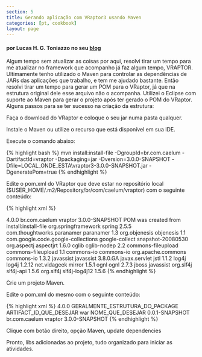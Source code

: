 ```yaml
---
section: 5
title: Gerando aplicação com VRaptor3 usando Maven
categories: [pt, cookbook]
layout: page
---
```


<h4>por Lucas H. G. Toniazzo no seu <a href="http://www.lucas.hgt.nom.br/wordpress/?p=107">blog</a></h4>


Algum tempo sem atualizar as coisas por aqui, resolvi tirar um tempo para me atualizar no framework que acompanho já faz algum tempo, VRAPTOR.
Ultimamente tenho utilizado o Maven para controlar as dependências de JARs das aplicações que trabalho, e tem me ajudado bastante. Então resolvi tirar um tempo para gerar um POM para o VRaptor, já que na estrutura original dele esse arquivo não o acompanha.
Utilizei o Eclipse com suporte ao Maven para gerar o projeto após ter gerado o POM do VRaptor.
Alguns passos para se ter sucesso na criação da estrutura:

Faça o download do VRaptor e coloque o seu jar numa pasta qualquer.

Instale o Maven ou utilize o recurso que está disponível em sua IDE.

Execute o comando abaixo:

{% highlight bash %}
mvn install:install-file -DgroupId=br.com.caelum -DartifactId=vraptor
	-Dpackaging=jar -Dversion=3.0.0-SNAPSHOT
	-Dfile=LOCAL_ONDE_ESTA\vraptor3-3.0.0-SNAPSHOT.jar -DgeneratePom=true
{% endhighlight %}

Edite o pom.xml do VRaptor que deve estar no repositório local ($USER_HOME/.m2/Repository/br/com/caelum/vraptor) com o seguinte conteúdo:

{% highlight xml %}
<?xml version="1.0" encoding="UTF-8"?>
<project
    xsi:schemaLocation="http://maven.apache.org/POM/4.0.0
                        http://maven.apache.org/xsd/maven-4.0.0.xsd"
    xmlns="http://maven.apache.org/POM/4.0.0"
    xmlns:xsi="http://www.w3.org/2001/XMLSchema-instance">
    <modelVersion>4.0.0</modelVersion>
    <groupId>br.com.caelum</groupId>
    <artifactId>vraptor</artifactId>
    <version>3.0.0-SNAPSHOT</version>
    <description>POM was created from install:install-file</description>
    <dependencies>
        <dependency>
            <groupId>org.springframework</groupId>
            <artifactId>spring</artifactId>
            <version>2.5.5</version>
        </dependency>
        <dependency>
            <groupId>com.thoughtworks.paranamer</groupId>
            <artifactId>paranamer</artifactId>
            <version>1.3</version>
        </dependency>
        <dependency>
            <groupId>org.objenesis</groupId>
            <artifactId>objenesis</artifactId>
            <version>1.1</version>
        </dependency>
        <dependency>
            <groupId>com.google.code.google-collections</groupId>
            <artifactId>google-collect</artifactId>
            <version>snapshot-20080530</version>
        </dependency>
        <dependency>
            <groupId>org.aspectj</groupId>
            <artifactId>aspectjrt</artifactId>
            <version>1.6.0</version>
        </dependency>
        <dependency>
            <groupId>cglib</groupId>
            <artifactId>cglib-nodep</artifactId>
            <version>2.2</version>
        </dependency>
        <dependency>
            <groupId>commons-fileupload</groupId>
            <artifactId>commons-fileupload</artifactId>
            <version>1.1</version>
            <exclusions>
                <exclusion>
                    <groupId>commons-io</groupId>
                    <artifactId>commons-io</artifactId>
                </exclusion>
            </exclusions>
        </dependency>
        <dependency>
            <groupId>org.apache.commons</groupId>
            <artifactId>commons-io</artifactId>
            <version>1.3.2</version>
        </dependency>
        <dependency>
            <groupId>javassist</groupId>
            <artifactId>javassist</artifactId>
            <version>3.8.0.GA</version>
        </dependency>
        <dependency>
            <groupId>javax.servlet</groupId>
            <artifactId>jstl</artifactId>
            <version>1.1.2</version>
        </dependency>
        <dependency>
            <groupId>log4j</groupId>
            <artifactId>log4j</artifactId>
            <version>1.2.12</version>
        </dependency>
        <dependency>
            <groupId>net.vidageek</groupId>
            <artifactId>mirror</artifactId>
            <version>1.5.1</version>
        </dependency>
        <dependency>
            <groupId>ognl</groupId>
            <artifactId>ognl</artifactId>
            <version>2.7.3</version>
            <exclusions>
                <exclusion>
                    <groupId>jboss</groupId>
                    <artifactId>javassist</artifactId>
                </exclusion>
            </exclusions>
        </dependency>
        <dependency>
            <groupId>org.slf4j</groupId>
            <artifactId>slf4j-api</artifactId>
            <version>1.5.6</version>
        </dependency>
        <dependency>
            <groupId>org.slf4j</groupId>
            <artifactId>slf4j-log4j12</artifactId>
            <version>1.5.6</version>
        </dependency>
    </dependencies>
</project>
{% endhighlight %}

Crie um projeto Maven.

Edite o pom.xml do mesmo com o seguinte conteúdo:

{% highlight xml %}
<project xmlns="http://maven.apache.org/POM/4.0.0"
        xmlns:xsi="http://www.w3.org/2001/XMLSchema-instance"
    xsi:schemaLocation="http://maven.apache.org/POM/4.0.0
                        http://maven.apache.org/maven-v4_0_0.xsd">
    <modelVersion>4.0.0</modelVersion>
    <groupId>GERALMENTE_ESTRUTURA_DO_PACKAGE</groupId>
    <artifactId>ARTIFACT_ID_QUE_DESEJAR</artifactId>
    <packaging>war</packaging>
    <name>NOME_QUE_DESEJAR</name>
    <version>0.0.1-SNAPSHOT</version>
    <dependencies>
        <dependency>
            <groupId>br.com.caelum</groupId>
            <artifactId>vraptor</artifactId>
            <version>3.0.0-SNAPSHOT</version>
        </dependency>
    </dependencies>
</project>
{% endhighlight %}

Clique com botão direito, opção Maven, update dependencies

Pronto, libs adicionadas ao projeto, tudo organizado para iniciar as atividades.
